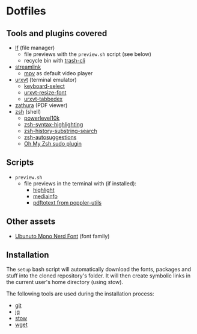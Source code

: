 # Dotfiles

## Tools and plugins covered

 - [lf](https://github.com/gokcehan/lf) (file manager)
   - file previews with the `preview.sh` script (see below)
   - recycle bin with [trash-cli](https://github.com/andreafrancia/trash-cli)
 - [streamlink](https://streamlink.github.io/)
   - [mpv](https://mpv.io/) as default video player
 - [urxvt](http://software.schmorp.de/pkg/rxvt-unicode.html) (terminal emulator)
   - [keyboard-select](https://github.com/muennich/urxvt-perls)
   - [urxvt-resize-font](https://github.com/simmel/urxvt-resize-font)
   - [urxvt-tabbedex](https://github.com/mina86/urxvt-tabbedex)
 - [zathura](https://pwmt.org/projects/zathura) (PDF viewer)
 - [zsh](https://www.zsh.org/) (shell)
   - [powerlevel10k](https://github.com/romkatv/powerlevel10k)
   - [zsh-syntax-highlighting](https://github.com/zsh-users/zsh-syntax-highlighting)
   - [zsh-history-substring-search](https://github.com/zsh-users/zsh-history-substring-search)
   - [zsh-autosuggestions](https://github.com/zsh-users/zsh-autosuggestions)
   - [Oh My Zsh sudo plugin](https://github.com/ohmyzsh/ohmyzsh/tree/master/plugins/sudo)

## Scripts

  - `preview.sh` 
    - file previews in the terminal with (if installed):
      - [highlight](http://www.andre-simon.de/doku/highlight/highlight.php)
      - [mediainfo](https://mediaarea.net/en/MediaInfo/)
      - [pdftotext from poppler-utils](https://poppler.freedesktop.org)

## Other assets

 - [Ubunuto Mono Nerd Font](https://github.com/ryanoasis/nerd-fonts/tree/master/patched-fonts/UbuntuMono/) (font family)
   
## Installation

The `setup` bash script will automatically download the fonts, packages and stuff into the cloned repository's folder. It will then create symbolic links in the current user's home directory (using stow).

The following tools are used during the installation process:

 - [git](https://git-scm.com/)
 - [jq](https://stedolan.github.io/jq/)
 - [stow](https://www.gnu.org/software/stow/)
 - [wget](https://www.gnu.org/software/wget/)

